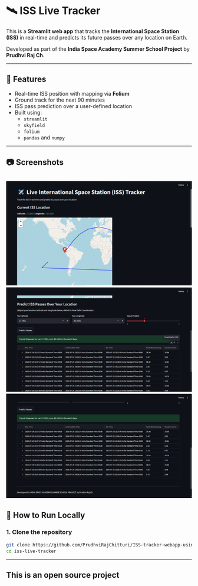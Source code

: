 # 🛰️ ISS Live Tracker

This is a **Streamlit web app** that tracks the **International Space Station (ISS)** in real-time and predicts its future passes over any location on Earth.

Developed as part of the **India Space Academy Summer School Project** by **Prudhvi Raj Ch.**

---

## 🚀 Features

- Real-time ISS position with mapping via **Folium**
- Ground track for the next 90 minutes
- ISS pass prediction over a user-defined location
- Built using:
  - `streamlit`
  - `skyfield`
  - `folium`
  - `pandas` and `numpy`

---

## 📷 Screenshots

![App Screenshot](Screenshot1.png)
![App Screenshot](Screenshot2.png)
![App Screenshot](Screenshot3.png)
---

## 🔧 How to Run Locally

### 1. Clone the repository
```bash
git clone https://github.com/PrudhviRajChitturi/ISS-tracker-webapp-using-streamlit
cd iss-live-tracker
```
---

## **This is an open source project**
